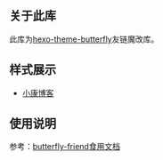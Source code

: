 ## 关于此库
此库为[hexo-theme-butterfly](https://github.com/jerryc127/hexo-theme-butterfly)友链魔改库。

## 样式展示
- [小康博客](https://www.antmoe.com/friends)

## 使用说明
参考：[butterfly-friend食用文档](https://www.yuque.com/kdoc/doc/friend)